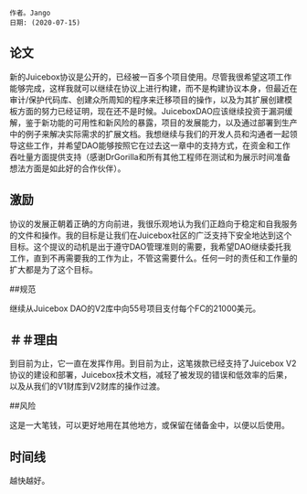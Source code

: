 
 
```纯文本
作者。Jango
日期: (2020-07-15)
```

## 论文

新的Juicebox协议是公开的，已经被一百多个项目使用。尽管我很希望这项工作能够完成，这样我就可以继续在协议上进行构建，而不是构建协议本身，但最近在审计/保护代码库、创建众所周知的程序来迁移项目的操作，以及为其扩展创建模板方面的努力已经证明，现在还不是时候。JuiceboxDAO应该继续投资于漏洞缓解，鉴于新功能的可用性和新风险的暴露，项目的发展能力，以及通过部署到生产中的例子来解决实际需求的扩展文档。我想继续与我们的开发人员和沟通者一起领导这些工作，并希望DAO能够按照它在过去这一章中的支持方式，在资金和工作吞吐量方面提供支持（感谢DrGorilla和所有其他工程师在测试和为展示时间准备想法方面是如此好的合作伙伴）。

## 激励

协议的发展正朝着正确的方向前进，我很乐观地认为我们正趋向于稳定和自我服务的文件和操作。我的目标是让我们在Juicebox社区的广泛支持下安全地达到这个目标。这个提议的动机是出于遵守DAO管理准则的需要，我希望DAO继续委托我工作，直到不再需要我的工作为止，不管这需要什么。任何一时的责任和工作量的扩大都是为了这个目标。

##规范

继续从Juicebox DAO的V2库中向55号项目支付每个FC的21000美元。

## ＃＃理由

到目前为止，它一直在发挥作用。到目前为止，这笔拨款已经支持了Juicebox V2协议的建设和部署，Juicebox技术文档，减轻了被发现的错误和低效率的后果，以及从我们的V1财库到V2财库的操作过渡。

##风险

这是一大笔钱，可以更好地用在其他地方，或保留在储备金中，以便以后使用。

## 时间线

越快越好。
